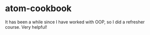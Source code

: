 # atom-cookbook


It has been a while since I have worked with OOP, so I did a refresher course. Very helpful! 
